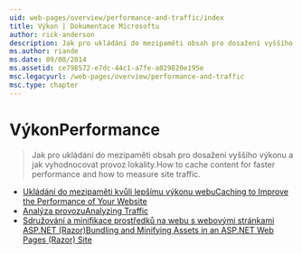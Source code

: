 ```yaml
---
uid: web-pages/overview/performance-and-traffic/index
title: Výkon | Dokumentace Microsoftu
author: rick-anderson
description: Jak pro ukládání do mezipaměti obsah pro dosažení vyššího výkonu a jak vyhodnocovat provoz lokality.
ms.author: riande
ms.date: 09/08/2014
ms.assetid: ce798572-e7dc-44c1-a7fe-a029820e195e
msc.legacyurl: /web-pages/overview/performance-and-traffic
msc.type: chapter
---
```

<a name="performance"></a><span data-ttu-id="0b0f8-103">Výkon</span><span class="sxs-lookup"><span data-stu-id="0b0f8-103">Performance</span></span>
====================
> <span data-ttu-id="0b0f8-104">Jak pro ukládání do mezipaměti obsah pro dosažení vyššího výkonu a jak vyhodnocovat provoz lokality.</span><span class="sxs-lookup"><span data-stu-id="0b0f8-104">How to cache content for faster performance and how to measure site traffic.</span></span>


- [<span data-ttu-id="0b0f8-105">Ukládání do mezipaměti kvůli lepšímu výkonu webu</span><span class="sxs-lookup"><span data-stu-id="0b0f8-105">Caching to Improve the Performance of Your Website</span></span>](15-caching-to-improve-the-performance-of-your-website.md)
- [<span data-ttu-id="0b0f8-106">Analýza provozu</span><span class="sxs-lookup"><span data-stu-id="0b0f8-106">Analyzing Traffic</span></span>](14-analyzing-traffic.md)
- [<span data-ttu-id="0b0f8-107">Sdružování a minifikace prostředků na webu s webovými stránkami ASP.NET (Razor)</span><span class="sxs-lookup"><span data-stu-id="0b0f8-107">Bundling and Minifying Assets in an ASP.NET Web Pages (Razor) Site</span></span>](bundling-and-minifying-assets-in-an-aspnet-web-pages-razor-site.md)

